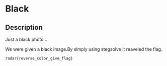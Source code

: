 # Black

## Description
 Just a black photo ..

 We were given a black image.By simply using stegsolve it reaveled the flag.

`radar{reverse_color_give_flag}`
